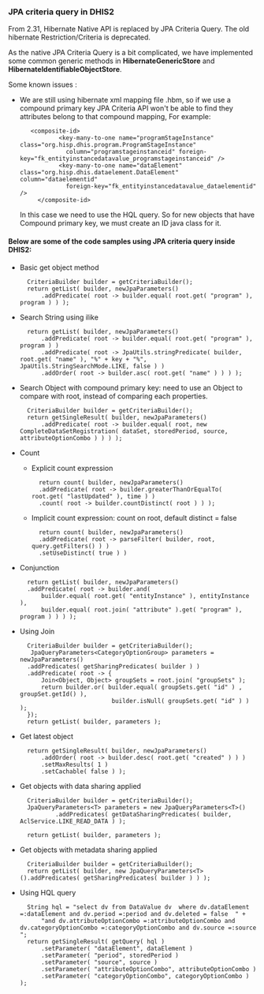 
### JPA criteria query in DHIS2
From 2.31, Hibernate Native API is replaced by JPA Criteria Query. The old hibernate Restriction/Criteria is deprecated. 

As the native JPA Criteria Query is a bit complicated, we have implemented some common generic methods in **HibernateGenericStore** and **HibernateIdentifiableObjectStore**. 

Some known issues : 

*  We are still using hibernate xml mapping file .hbm, so if we use a compound primary key JPA Criteria API won't be able to find they attributes belong to that compound mapping, For example:

          <composite-id>
                  <key-many-to-one name="programStageInstance" class="org.hisp.dhis.program.ProgramStageInstance"
                    column="programstageinstanceid" foreign-key="fk_entityinstancedatavalue_programstageinstanceid" />
                  <key-many-to-one name="dataElement" class="org.hisp.dhis.dataelement.DataElement" column="dataelementid"
                    foreign-key="fk_entityinstancedatavalue_dataelementid" />
            </composite-id>


    In this case we need to use the HQL query. So for new objects that have Compound primary key, we must create an ID java class for it.

#### Below are some of the code samples using JPA criteria query inside DHIS2: 

- Basic get object method 

        CriteriaBuilder builder = getCriteriaBuilder();
        return getList( builder, newJpaParameters()
            .addPredicate( root -> builder.equal( root.get( "program" ), program ) ) );

- Search String using ilike

        return getList( builder, newJpaParameters()
            .addPredicate( root -> builder.equal( root.get( "program" ), program ) )
            .addPredicate( root -> JpaUtils.stringPredicate( builder, root.get( "name" ), "%" + key + "%", JpaUtils.StringSearchMode.LIKE, false ) )
            .addOrder( root -> builder.asc( root.get( "name" ) ) ) );

- Search Object with compound primary key: need to use an Object to compare with root, instead of comparing each properties.

        CriteriaBuilder builder = getCriteriaBuilder();
        return getSingleResult( builder, newJpaParameters()
            .addPredicate( root -> builder.equal( root, new CompleteDataSetRegistration( dataSet, storedPeriod, source, attributeOptionCombo ) ) ) );

- Count
    
    * Explicit count expression
        
            return count( builder, newJpaParameters()
            .addPredicate( root -> builder.greaterThanOrEqualTo( root.get( "lastUpdated" ), time ) )
            .count( root -> builder.countDistinct( root ) ) );

    * Implicit count expression: count on root, default distinct = false
         
            return count( builder, newJpaParameters()
            .addPredicate( root -> parseFilter( builder, root, query.getFilters() ) )
            .setUseDistinct( true ) )

- Conjunction 
    
        return getList( builder, newJpaParameters()
        .addPredicate( root -> builder.and(
            builder.equal( root.get( "entityInstance" ), entityInstance ),
            builder.equal( root.join( "attribute" ).get( "program" ), program ) ) ) );

- Using Join
    
        CriteriaBuilder builder = getCriteriaBuilder();
         JpaQueryParameters<CategoryOptionGroup> parameters = newJpaParameters()
        .addPredicates( getSharingPredicates( builder ) )
        .addPredicate( root -> {
            Join<Object, Object> groupSets = root.join( "groupSets" );
            return builder.or( builder.equal( groupSets.get( "id" ) , groupSet.getId() ),
                                builder.isNull( groupSets.get( "id" ) ) );
        });
        return getList( builder, parameters );

- Get latest object 

        return getSingleResult( builder, newJpaParameters()
            .addOrder( root -> builder.desc( root.get( "created" ) ) )
            .setMaxResults( 1 )
            .setCachable( false ) );

- Get objects with data sharing applied 
    
        CriteriaBuilder builder = getCriteriaBuilder();
        JpaQueryParameters<T> parameters = new JpaQueryParameters<T>()
                .addPredicates( getDataSharingPredicates( builder, AclService.LIKE_READ_DATA ) );

        return getList( builder, parameters );

- Get objects with metadata sharing applied

        CriteriaBuilder builder = getCriteriaBuilder();
        return getList( builder, new JpaQueryParameters<T>().addPredicates( getSharingPredicates( builder ) ) );

- Using HQL query 

        String hql = "select dv from DataValue dv  where dv.dataElement =:dataElement and dv.period =:period and dv.deleted = false  " +
            "and dv.attributeOptionCombo =:attributeOptionCombo and dv.categoryOptionCombo =:categoryOptionCombo and dv.source =:source ";
        return getSingleResult( getQuery( hql )
            .setParameter( "dataElement", dataElement )
            .setParameter( "period", storedPeriod )
            .setParameter( "source", source )
            .setParameter( "attributeOptionCombo", attributeOptionCombo )
            .setParameter( "categoryOptionCombo", categoryOptionCombo ) );
